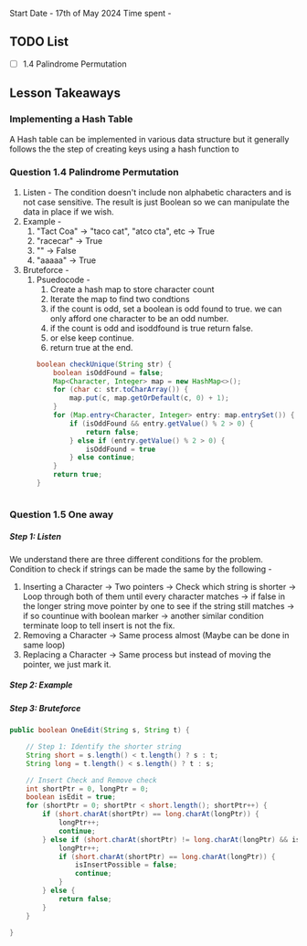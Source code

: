 Start Date - 17th of May 2024
Time spent - 

## TODO List 
- [ ] 1.4 Palindrome Permutation
## Lesson Takeaways

### Implementing a Hash Table

A Hash table can be implemented in various data structure but it generally follows the the step of creating keys using a hash function to

### Question 1.4 Palindrome Permutation
1. Listen - The condition doesn't include non alphabetic characters and is not case sensitive. The result is just Boolean so we can manipulate the data in place if we wish. 
2. Example - 
	1. "Tact Coa" -> "taco cat", "atco cta", etc -> True
	2. "racecar" -> True
	3. "" -> False 
	4. "aaaaa" -> True
3. Bruteforce - 
	1. Psuedocode -
		1. Create a hash map to store character count
		2. Iterate the map to find two condtions
		3. if the count is odd, set a boolean is odd found to true. we can only afford one character to be an odd number.
		4. if the count is odd and isoddfound is true return false.
		5. or else keep continue.
		6. return true at the end.
		```java
		boolean checkUnique(String str) {
			boolean isOddFound = false;
			Map<Character, Integer> map = new HashMap<>();
			for (char c: str.toCharArray()) {
				map.put(c, map.getOrDefault(c, 0) + 1);
			}
			for (Map.entry<Character, Integer> entry: map.entrySet()) {
				if (isOddFound && entry.getValue() % 2 > 0) {
					return false;
				} else if (entry.getValue() % 2 > 0) {
					isOddFound = true
				} else continue;
			}
			return true;
		}
	```
### Question 1.5 One away
##### Step 1: Listen
We understand there are three different conditions for the problem. Condition to check if strings can be made the same by the following - 
1. Inserting a Character -> Two pointers -> Check which string is shorter -> Loop through both of them until every character matches -> if false in the longer string move pointer by one to see if the string still matches -> if so countinue with boolean marker -> another similar condition terminate loop to tell insert is not the fix.
2. Removing a Character -> Same process almost (Maybe can be done in same loop)
3. Replacing a Character -> Same process but instead of moving the pointer, we just mark it.
##### Step 2: Example
##### Step 3: Bruteforce
```java
public boolean OneEdit(String s, String t) {

	// Step 1: Identify the shorter string
	String short = s.length() < t.length() ? s : t;
	String long = t.length() < s.length() ? t : s;

	// Insert Check and Remove check
	int shortPtr = 0, longPtr = 0;
	boolean isEdit = true;
	for (shortPtr = 0; shortPtr < short.length(); shortPtr++) {
		if (short.charAt(shortPtr) == long.charAt(longPtr)) {
			longPtr++;
			continue;
		} else if (short.charAt(shortPtr) != long.charAt(longPtr) && isInsertPossible) {
			longPtr++;
			if (short.charAt(shortPtr) == long.charAt(longPtr)) {
				isInsertPossible = false;
				continue;
			}
		} else {
			return false;
		}
	}

}
```